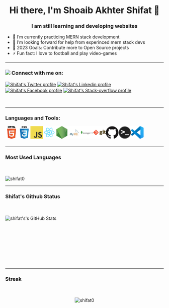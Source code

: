 <h1 align="center">Hi there, I'm Shoaib Akhter Shifat 👋</h1>


<h3 align="center">I am still learning and developing websites</h3>

- 🌱 I’m currently practicing MERN stack development
- 👯 I’m looking forward for help from experinced mern stack devs
- 🥅 2023 Goals: Contribute more to Open Source projects
- ⚡ Fun fact: I love to football and play video-games

---

### <img src="https://media.giphy.com/media/iY8CRBdQXODJSCERIr/giphy.gif" width="30px"> Connect with me on:

<p align="left">
<a href="https://twitter.com/SifatKh86893561" target="blank"><img align="center" src="https://raw.githubusercontent.com/rahuldkjain/github-profile-readme-generator/master/src/images/icons/Social/twitter.svg" alt="Shifat's Twitter profile" height="30" width="40" /></a>
<a href="https://linkedin.com/in/md-shoaib-akhter-shifat-95752a1ba" target="blank"><img align="center" src="https://raw.githubusercontent.com/rahuldkjain/github-profile-readme-generator/master/src/images/icons/Social/linked-in-alt.svg" alt="Shifat's Linkedin profile" height="30" width="40" /></a>
<a href="https://www.facebook.com/profile.php?id=100046112835726" target="blank"><img align="center" src="https://raw.githubusercontent.com/rahuldkjain/github-profile-readme-generator/master/src/images/icons/Social/facebook.svg" alt="Shifat's Facebook profile" height="30" width="40" /></a>
<a href="https://stackoverflow.com/users/15989016/md-shoaib-akhter-shifat" target="blank"><img align="center" src="https://raw.githubusercontent.com/rahuldkjain/github-profile-readme-generator/master/src/images/icons/Social/stack-overflow.svg" alt="Shifat's Stack-overflow profile" height="30" width="40" /></a>
</p>
<br />


---

### Languages and Tools:

<img align="left" alt="HTML5" width="40px" src="https://raw.githubusercontent.com/github/explore/80688e429a7d4ef2fca1e82350fe8e3517d3494d/topics/html/html.png" />
<img align="left" alt="CSS3" width="40px" src="https://raw.githubusercontent.com/github/explore/80688e429a7d4ef2fca1e82350fe8e3517d3494d/topics/css/css.png" />
<img align="left" alt="JavaScript" width="40px" src="https://raw.githubusercontent.com/github/explore/80688e429a7d4ef2fca1e82350fe8e3517d3494d/topics/javascript/javascript.png" />
<img align="left" alt="React" width="40px" src="https://raw.githubusercontent.com/github/explore/80688e429a7d4ef2fca1e82350fe8e3517d3494d/topics/react/react.png" />
<img align="left" alt="Node.js" width="40px" src="https://raw.githubusercontent.com/github/explore/80688e429a7d4ef2fca1e82350fe8e3517d3494d/topics/nodejs/nodejs.png" />
<img align="left" alt="MySQL" width="40px" src="https://raw.githubusercontent.com/github/explore/80688e429a7d4ef2fca1e82350fe8e3517d3494d/topics/mysql/mysql.png" />
<img align="left" alt="MongoDB" width="40px" src="https://raw.githubusercontent.com/github/explore/80688e429a7d4ef2fca1e82350fe8e3517d3494d/topics/mongodb/mongodb.png" />
<img align="left" alt="Git" width="40px" src="https://raw.githubusercontent.com/github/explore/80688e429a7d4ef2fca1e82350fe8e3517d3494d/topics/git/git.png" />
<img align="left" alt="GitHub" width="40px" src="https://raw.githubusercontent.com/github/explore/78df643247d429f6cc873026c0622819ad797942/topics/github/github.png" />
<img align="left" alt="Terminal" width="40px" src="https://raw.githubusercontent.com/github/explore/80688e429a7d4ef2fca1e82350fe8e3517d3494d/topics/terminal/terminal.png" />
<img align="left" alt="Visual Studio Code" width="40px" src="https://raw.githubusercontent.com/github/explore/80688e429a7d4ef2fca1e82350fe8e3517d3494d/topics/visual-studio-code/visual-studio-code.png" />
<br />
<br />
<br />


---

### Most Used Languages

<br />

<p><img align="center" src="https://github-readme-stats.vercel.app/api/top-langs?username=shifat0&show_icons=true&locale=en&layout=compact" alt="shifat0" /></p>


---

### Shifat's Github Status

<br />
<br />
<img align="left" alt="shifat's's GitHub Stats" src="https://github-readme-stats.vercel.app/api?username=shifat0&show_icons=true&theme=radical" />
<br />
<br />
<br />
<br />
<br />
<br />
<br />
<br />
<br />

[twitter]: https://twitter.com/SifatKh86893561
[facebook]: https://www.facebook.com/profile.php?id=100046112835726
[linkedin]: https://linkedin.com/in/md-shoaib-akhter-shifat-95752a1ba
[stack-overflow]: https://stackoverflow.com/users/15989016/md-shoaib-akhter-shifat



---

### Streak

<br />
<p align="center"><img align="center" src="https://github-readme-streak-stats.herokuapp.com/?user=shifat0&" alt="shifat0" /></p>

